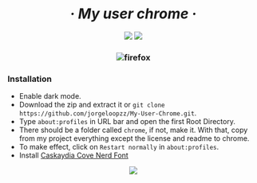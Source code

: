 <h1 align="center">
  <i>
    · My user chrome ·
  </i>
</h1>

<div align="center">

  <img src="https://img.shields.io/badge/Firefox-userChrome-red?style=for-the-badge&logo=firefox">
  <img src="https://img.shields.io/badge/License-Unlicensed-blue?style=for-the-badge&logo=github">

</div>


<h3 align="center">

  ![firefox](https://user-images.githubusercontent.com/80071604/174143710-fd1211a5-67fe-4745-b474-efd34ae30eb0.png)

</h1>

### Installation
  * Enable dark mode.
  * Download the zip and extract it or `git clone https://github.com/jorgeloopzz/My-User-Chrome.git`.
  * Type `about:profiles` in URL bar and open the first Root Directory.
  * There should be a folder called `chrome`, if not, make it. With that, copy from my project everything except the license and readme to chrome.
  * To make effect, click on `Restart normally` in `about:profiles`.
  * Install <a href="https://www.nerdfonts.com/font-downloads">Caskaydia Cove Nerd Font</a>

<div align="center">

  <a href="https://www.reddit.com/r/FirefoxCSS/">

  <img src="https://img.shields.io/badge/FirefoxCSS-black?style=for-the-badge&logo=reddit">
  
  </a>

</div>
